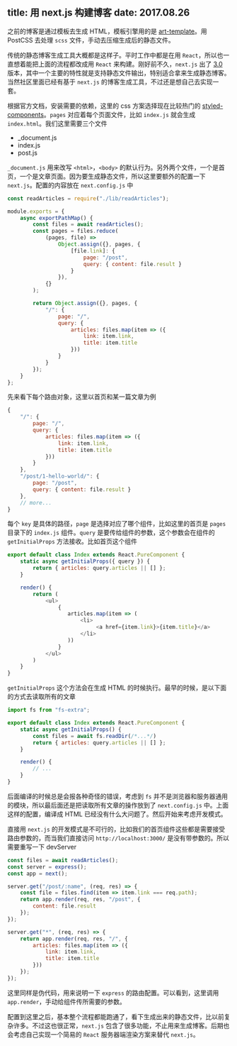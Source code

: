 title: 用 next.js 构建博客
date: 2017.08.26
---

之前的博客是通过模板去生成 HTML，模板引擎用的是 [art-template](https://github.com/aui/art-template)。用 PostCSS 去处理 `scss` 文件，手动去压缩生成后的静态文件。

传统的静态博客生成工具大概都是这样子。平时工作中都是在用 `React`，所以也一直想着能把上面的流程都改成用 `React` 来构建。刚好前不久，`next.js` 出了 [3.0](https://zeit.co/blog/next3) 版本，其中一个主要的特性就是支持静态文件输出，特别适合拿来生成静态博客。
当然社区里面已经有基于 `next.js` 的博客生成工具，不过还是想自己去实现一套。

根据官方文档，安装需要的依赖，这里的 css 方案选择现在比较热门的 [styled-components](https://www.styled-components.com/)。`pages` 对应着每个页面文件，比如 `index.js` 就会生成 `index.html`。我们这里需要三个文件

- _document.js
- index.js
- post.js

`_document.js` 用来改写 `<html>`，`<body>` 的默认行为。另外两个文件，一个是首页，一个是文章页面。因为要生成静态文件，所以这里要额外的配置一下 `next.js`。配置的内容放在 `next.config.js` 中

```js
const readArticles = require("./lib/readArticles");

module.exports = {
	async exportPathMap() {
		const files = await readArticles();
		const pages = files.reduce(
			(pages, file) =>
				Object.assign({}, pages, {
					[file.link]: {
						page: "/post",
						query: { content: file.result }
					}
				}),
			{}
		);

		return Object.assign({}, pages, {
			"/": {
				page: "/",
				query: {
					articles: files.map(item => ({
						link: item.link,
						title: item.title
					}))
				}
			}
		});
	}
};
```

先来看下每个路由对象，这里以首页和某一篇文章为例

```js
{
    "/": {				
        page: "/",
        query: {
            articles: files.map(item => ({
                link: item.link,
                title: item.title
            }))
        }
    },
    "/post/1-hello-world/": {
        page: "/post",
        query: { content: file.result }
    },
    // more...
}
```

每个 `key` 是具体的路径，`page` 是选择对应了哪个组件，比如这里的首页是 `pages` 目录下的 `index.js` 组件。`query` 是要传给组件的参数，这个参数会在组件的 `getInitialProps` 方法接收。比如首页这个组件

```js
export default class Index extends React.PureComponent {
	static async getInitialProps({ query }) {
		return { articles: query.articles || [] };
	}

    render() {
        return (
            <ul>
                {
                   articles.map(item => (
                       <li>
                            <a href={item.link}>{item.title}</a>
                       </li>
                   ))
                }
            </ul>
        )
    }
}
```

`getInitialProps` 这个方法会在生成 HTML 的时候执行。最早的时候，是以下面的方式去读取所有的文章

```js
import fs from "fs-extra";

export default class Index extends React.PureComponent {
	static async getInitialProps() {
        const files = await fs.readDir(/*...*/)
		return { articles: query.articles || [] };
	}

    render() {
        // ...
    }
}
```

后面编译的时候总是会报各种奇怪的错误，考虑到 `fs` 并不是浏览器和服务器通用的模块，所以最后面还是把读取所有文章的操作放到了 `next.config.js` 中。上面这样的配置，编译成 HTML 已经没有什么大问题了。然后开始来考虑开发模式。

直接用 `next.js` 的开发模式是不可行的，比如我们的首页组件这些都是需要接受路由参数的，而当我们直接访问 `http://localhost:3000/` 是没有带参数的。所以需要重写一下 devServer

```js
const files = await readArticles();
const server = express();
const app = next();

server.get("/post/:name", (req, res) => {
    const file = files.find(item => item.link === req.path);
    return app.render(req, res, "/post", {
        content: file.result
    });
});

server.get("*", (req, res) => {
    return app.render(req, res, "/", {
        articles: files.map(item => ({
            link: item.link,
            title: item.title
        }))
    });
});
```

这里同样是伪代码，用来说明一下 `express` 的路由配置。可以看到，这里调用 `app.render`，手动给组件传所需要的参数。

配置到这里之后，基本整个流程都能跑通了，看下生成出来的静态文件，比以前复杂许多。不过这也很正常，`next.js` 包含了很多功能，不止用来生成博客。后期也会考虑自己实现一个简易的 `React` 服务器端渲染方案来替代 `next.js`。
